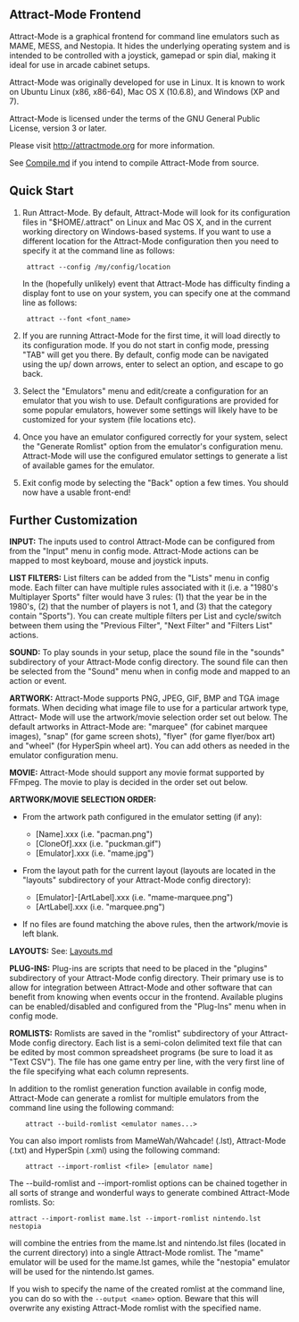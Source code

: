 Attract-Mode Frontend
---------------------

Attract-Mode is a graphical frontend for command line emulators such as 
MAME, MESS, and Nestopia.  It hides the underlying operating system and is 
intended to be controlled with a joystick, gamepad or spin dial, making it 
ideal for use in arcade cabinet setups.

Attract-Mode was originally developed for use in Linux.  It is known to work 
on Ubuntu Linux (x86, x86-64), Mac OS X (10.6.8), and Windows (XP and 7).

Attract-Mode is licensed under the terms of the GNU General Public License, 
version 3 or later.

Please visit <http://attractmode.org> for more information.

See [Compile.md][] if you intend to compile Attract-Mode from source.

Quick Start
-----------

1. Run Attract-Mode.  By default, Attract-Mode will look for its configuration
files in "$HOME/.attract" on Linux and Mac OS X, and in the current working 
directory on Windows-based systems.  If you want to use a different location
for the Attract-Mode configuration then you need to specify it at the command
line as follows:

		attract --config /my/config/location

	In the (hopefully unlikely) event that Attract-Mode has difficulty finding
a display font to use on your system, you can specify one at the command line
as follows:

		attract --font <font_name>

2. If you are running Attract-Mode for the first time, it will load directly 
to its configuration mode.  If you do not start in config mode, pressing "TAB" 
will get you there.  By default, config mode can be navigated using the up/
down arrows, enter to select an option, and escape to go back.

3. Select the "Emulators" menu and edit/create a configuration for an 
emulator that you wish to use.  Default configurations are provided for some 
popular emulators, however some settings will likely have to be customized 
for your system (file locations etc).

4. Once you have an emulator configured correctly for your system, select 
the "Generate Romlist" option from the emulator's configuration menu.  
Attract-Mode will use the configured emulator settings to generate a list of 
available games for the emulator.

5.  Exit config mode by selecting the "Back" option a few times.  You should
now have a usable front-end!

Further Customization
---------------------

**INPUT:** The inputs used to control Attract-Mode can be configured from
from the "Input" menu in config mode.  Attract-Mode actions can be mapped to 
most keyboard, mouse and joystick inputs.

**LIST FILTERS:** List filters can be added from the "Lists" menu in config
mode.  Each filter can have multiple rules associated with it (i.e. a "1980's
Multiplayer Sports" filter would have 3 rules: (1) that the year be in the 
1980's, (2) that the number of players is not 1, and (3) that the category
contain "Sports").  You can create multiple filters per List and cycle/switch
between them using the "Previous Filter", "Next Filter" and "Filters List"
actions.

**SOUND:** To play sounds in your setup, place the sound file in the "sounds" 
subdirectory of your Attract-Mode config directory.  The sound file can then
be selected from the "Sound" menu when in config mode and mapped to an action
or event.

**ARTWORK:** Attract-Mode supports PNG, JPEG, GIF, BMP and TGA image formats.
When deciding what image file to use for a particular artwork type, Attract-
Mode will use the artwork/movie selection order set out below.  The default
artworks in Attract-Mode are: "marquee" (for cabinet marquee images),
"snap" (for game screen shots), "flyer" (for game flyer/box art) and "wheel"
(for HyperSpin wheel art).  You can add others as needed in the emulator
configuration menu.

**MOVIE:** Attract-Mode should support any movie format supported by FFmpeg.
The movie to play is decided in the order set out below.

**ARTWORK/MOVIE SELECTION ORDER:**

   * From the artwork path configured in the emulator setting (if any):

      - [Name].xxx  (i.e. "pacman.png")  
      - [CloneOf].xxx  (i.e. "puckman.gif")  
      - [Emulator].xxx (i.e. "mame.jpg")  

   * From the layout path for the current layout (layouts are located in
   the "layouts" subdirectory of your Attract-Mode config directory):

      - [Emulator]-[ArtLabel].xxx  (i.e. "mame-marquee.png")  
      - [ArtLabel].xxx  (i.e. "marquee.png")  

   * If no files are found matching the above rules, then the artwork/movie 
   is left blank.

**LAYOUTS:** See: [Layouts.md][]

**PLUG-INS:** Plug-ins are scripts that need to be placed in the "plugins"
subdirectory of your Attract-Mode config directory.  Their primary use is to
allow for integration between Attract-Mode and other software that can
benefit from knowing when events occur in the frontend.  Available plugins 
can be enabled/disabled and configured from the "Plug-Ins" menu when in 
config mode.

**ROMLISTS:** Romlists are saved in the "romlist" subdirectory of your 
Attract-Mode config directory.  Each list is a semi-colon delimited text 
file that can be edited by most common spreadsheet programs (be sure to
load it as "Text CSV").  The file has one game entry per line, with the very 
first line of the file specifying what each column represents.

In addition to the romlist generation function available in config mode,
Attract-Mode can generate a romlist for multiple emulators from the command
line using the following command: 

		attract --build-romlist <emulator names...>

You can also import romlists from MameWah/Wahcade! (.lst), Attract-Mode
(.txt) and HyperSpin (.xml) using the following command:

		attract --import-romlist <file> [emulator name]

The --build-romlist and --import-romlist options can be chained together in
all sorts of strange and wonderful ways to generate combined Attract-Mode
romlists. So:

`attract --import-romlist mame.lst --import-romlist nintendo.lst nestopia`

will combine the entries from the mame.lst and nintendo.lst files (located
in the current directory) into a single Attract-Mode romlist.  The "mame"
emulator will be used for the mame.lst games, while the "nestopia" emulator
will be used for the nintendo.lst games.

If you wish to specify the name of the created romlist at the command
line, you can do so with the `--output <name>` option.  Beware that this will
overwrite any existing Attract-Mode romlist with the specified name.

[Compile.md]: Compile.md
[Layouts.md]: Layouts.md
